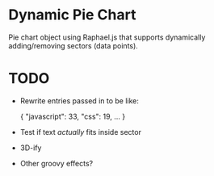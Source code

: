 Dynamic Pie Chart
=================

Pie chart object using Raphael.js that supports dynamically adding/removing
sectors (data points).


TODO
====
* Rewrite entries passed in to be like:

    {
        "javascript": 33,
        "css": 19,
        ...
    }

* Test if text *actually* fits inside sector
* 3D-ify
* Other groovy effects?
